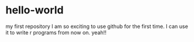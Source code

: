 # hello-world
my first repository
I am so exciting to use github for the first time. I can use it to write r programs from now on. yeah!!
